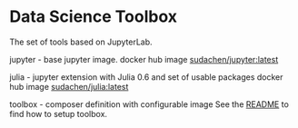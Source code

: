 # Data Science Toolbox  

The set of tools based on JupyterLab.

jupyter - base jupyter image. 
docker hub image [sudachen/jupyter:latest](http://hub.docker.com/r/sudachen/jupyter)

julia - jupyter extension with Julia 0.6 and set of usable packages
docker hub image [sudachen/julia:latest](http://hub.docker.com/r/sudachen/jupyter)

toolbox - composer definition with configurable image
See the [README](https://github.com/sudachen/dstoolbox/blob/master/toolbox/README.md) to find how to setup toolbox.

